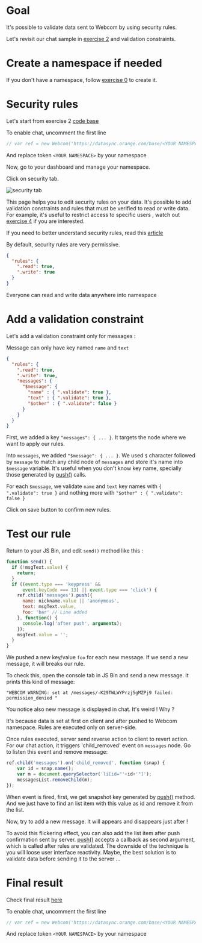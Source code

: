 # Goal

It's possible to validate data sent to Webcom by using security rules.

Let's revisit our chat sample in [exercise 2](https://github.com/webcom-components/tutorials/blob/master/ex2/README.md) and validation constraints.

# Create a namespace if needed

If you don't have a namespace, follow [exercise 0](https://github.com/webcom-components/tutorials/blob/master/ex0/README.md) to create it.

# Security rules

Let's start from exercise 2 [code base](https://jsbin.com/tevovo/edit?js,output)

To enable chat, uncomment the first line 

```javascript
// var ref = new Webcom('https://datasync.orange.com/base/<YOUR NAMESPACE>');
```

And replace token `<YOUR NAMESPACE>` by your namespace

Now, go to your dashboard and manage your namespace.

Click on security tab. 

![security tab](https://raw.githubusercontent.com/webcom-components/tutorials/master/ex3/security.png)

This page helps you to edit security rules on your data. 
It's possible to add validation constraints and rules that must be verified to read or write data. 
For example, it's useful to restrict access to specific users , watch out [exercise 4](https://github.com/webcom-components/tutorials/blob/master/ex4/README.md) if you are interested.

If you need to better understand security rules, read this [article](https://datasync.orange.com/doc/tutorial-rules-validation.html)

By default, security rules are very permissive.

```json
{
  "rules": {
    ".read": true,
    ".write": true
  }
}
```

Everyone can read and write data anywhere into namespace

# Add a validation constraint

Let's add a validation constraint only for messages :
 
Message can only have key named `name` and `text`

```json
{
  "rules": {
    ".read": true,
    ".write": true,
    "messages": {
      "$message": {
      	"name" : { ".validate": true },
      	"text" : { ".validate": true },
		"$other" : { ".validate": false }
      }
    }
  }
}
```

First, we added a key `"messages": { ... }`. It targets the node where we want to apply our rules.

Into `messages`, we added `"$message": { ... }`. 
We used `$` character followed by `message` to match any child node of `messages` and store it's name into `$message` variable.
It's useful when you don't know key name, specially those generated by [push()](https://datasync.orange.com/doc/Webcom.html#push) calls.

For each `$message`, we validate `name` and `text` key names with `{ ".validate": true }` and nothing more with 
`"$other" : { ".validate": false }`

Click on save button to confirm new rules.

# Test our rule

Return to your JS Bin, and edit `send()` method like this :

```javascript
function send() {
  if (!msgText.value) {
    return;
  }
  if ((event.type === 'keypress' && 
      event.keyCode === 13) || event.type === 'click') {
    ref.child('messages').push({
      name: nickname.value || 'anonymous',
      text: msgText.value,
      foo: 'bar' // Line added
    }, function() {
      console.log('after push', arguments);
    });
    msgText.value = '';    
  }
}
```

We pushed a new key/value `foo` for each new message. If we send a new message, it will breaks our rule.

To check this, open the console tab in JS Bin and send a new message. It prints this kind of message:

```
"WEBCOM WARNING: set at /messages/-K29TWLWYPrzj5gMZPj9 failed: permission_denied "
```

You notice also new message is displayed in chat. It's weird ! Why ? 
 
It's because data is set at first on client and after pushed to Webcom namespace. Rules are executed only on server-side.

Once rules executed, server send reverse action to client to revert action. 
For our chat action, it triggers 'child_removed' event on `messages` node.
Go to listen this event and remove message:

```javascript
ref.child('messages').on('child_removed', function (snap) {
	var id = snap.name();
  	var m = document.querySelector('li[id="'+id+'"]');
  	messagesList.removeChild(m);
});
```

When event is fired, first, we get snapshot key generated by [push()](https://datasync.orange.com/doc/Webcom.html#push) method.
And we just have to find an list item with this value as id and remove it from the list.

Now, try to add a new message. It will appears and disappears just after ! 

To avoid this flickering effect, you can also add the list item after push confirmation sent by server.
[push()](https://datasync.orange.com/doc/Webcom.html#push) accepts a callback as second argument, which is called after rules are validated.
The downside of the technique is you will loose user interface reactivity. 
Maybe, the best solution is to validate data before sending it to the server ...

# Final result

Check final result [here](https://jsbin.com/peneve/edit?js,console,output)

To enable chat, uncomment the first line 

```javascript
// var ref = new Webcom('https://datasync.orange.com/base/<YOUR NAMESPACE>');
```

And replace token `<YOUR NAMESPACE>` by your namespace